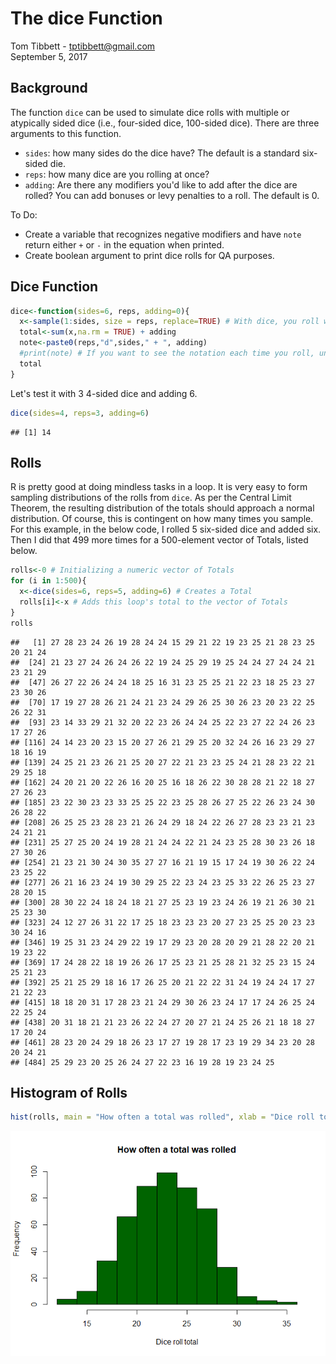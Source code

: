 # The dice Function
Tom Tibbett - tptibbett@gmail.com  
September 5, 2017  





## Background
The function ```dice``` can be used to simulate dice rolls with multiple or atypically sided dice (i.e., four-sided dice, 100-sided dice).  There are three arguments to this function.

* ```sides```: how many sides do the dice have?  The default is a standard six-sided die.
* ```reps```: how many dice are you rolling at once?
* ```adding```: Are there any modifiers you'd like to add after the dice are rolled?  You can add bonuses or levy penalties to a roll. The default is 0.

To Do:

* Create a variable that recognizes negative modifiers and have ```note``` return either ```+``` or ```-``` in the equation when printed.
* Create boolean argument to print dice rolls for QA purposes.

## Dice Function


```r
dice<-function(sides=6, reps, adding=0){
  x<-sample(1:sides, size = reps, replace=TRUE) # With dice, you roll with replacement
  total<-sum(x,na.rm = TRUE) + adding
  note<-paste0(reps,"d",sides," + ", adding)
  #print(note) # If you want to see the notation each time you roll, uncomment this part.
  total
}
```

Let's test it with 3 4-sided dice and adding 6.


```r
dice(sides=4, reps=3, adding=6)
```

```
## [1] 14
```

## Rolls

R is pretty good at doing mindless tasks in a loop.  It is very easy to form sampling distributions of the rolls from ```dice```.  As per the Central Limit Theorem, the resulting distribution of the totals should approach a normal distribution.  Of course, this is contingent on how many times you sample.  For this example, in the below code, I rolled 5 six-sided dice and added six.  Then I did that 499 more times for a 500-element vector of Totals, listed below.


```r
rolls<-0 # Initializing a numeric vector of Totals
for (i in 1:500){
  x<-dice(sides=6, reps=5, adding=6) # Creates a Total
  rolls[i]<-x # Adds this loop's total to the vector of Totals
}
rolls
```

```
##   [1] 27 28 23 24 26 19 28 24 24 15 29 21 22 19 23 25 21 28 23 25 20 21 24
##  [24] 21 23 27 24 26 24 26 22 19 24 25 29 19 25 24 24 27 24 24 21 23 21 29
##  [47] 26 27 22 26 24 24 18 25 16 31 23 25 25 21 22 23 18 25 23 27 23 30 26
##  [70] 17 19 27 28 26 21 24 21 23 24 29 26 25 30 26 23 20 23 22 25 26 22 31
##  [93] 23 14 33 29 21 32 20 22 23 26 24 24 25 22 23 27 22 24 26 23 17 27 26
## [116] 24 14 23 20 23 15 20 27 26 21 29 25 20 32 24 26 16 23 29 27 18 16 19
## [139] 24 25 21 23 26 21 25 20 27 22 21 23 23 25 24 21 28 23 22 21 29 25 18
## [162] 24 20 21 20 22 26 16 20 25 16 18 26 22 30 28 28 21 22 18 27 27 26 23
## [185] 23 22 30 23 23 33 25 25 22 23 25 28 26 27 25 22 26 23 24 30 26 28 22
## [208] 26 25 25 23 28 23 21 26 24 29 18 24 22 26 27 28 23 23 21 23 24 21 21
## [231] 25 27 25 20 24 19 28 21 24 24 22 21 24 23 25 28 30 23 26 18 27 30 26
## [254] 21 23 21 30 24 30 35 27 27 16 21 19 15 17 24 19 30 26 22 24 23 25 22
## [277] 26 21 16 23 24 19 30 29 25 22 23 24 23 25 33 22 26 25 23 27 28 20 15
## [300] 28 30 22 24 18 24 18 21 27 25 23 19 23 24 26 19 21 26 30 21 25 23 30
## [323] 24 12 27 26 31 22 17 25 18 23 23 23 20 27 23 25 25 20 23 23 30 24 16
## [346] 19 25 31 23 24 29 22 19 17 29 23 20 28 20 29 21 28 22 20 21 19 23 22
## [369] 17 24 28 22 18 19 26 26 17 25 23 21 25 28 21 32 25 23 15 24 25 21 23
## [392] 25 21 25 29 18 16 17 26 25 20 21 22 22 31 24 19 24 24 17 27 21 22 23
## [415] 18 18 20 31 17 28 23 21 24 29 30 26 23 24 17 17 24 26 25 24 22 25 24
## [438] 20 31 18 21 21 23 26 22 24 27 20 27 21 24 25 26 21 18 18 27 17 20 24
## [461] 28 23 20 24 29 18 26 23 17 27 19 28 17 23 19 29 34 23 20 28 20 24 21
## [484] 25 29 23 20 25 26 24 27 22 23 16 19 28 19 23 24 25
```

## Histogram of Rolls


```r
hist(rolls, main = "How often a total was rolled", xlab = "Dice roll total", col = "darkgreen")
```

![](Dice_files/figure-html/unnamed-chunk-5-1.png)<!-- -->


